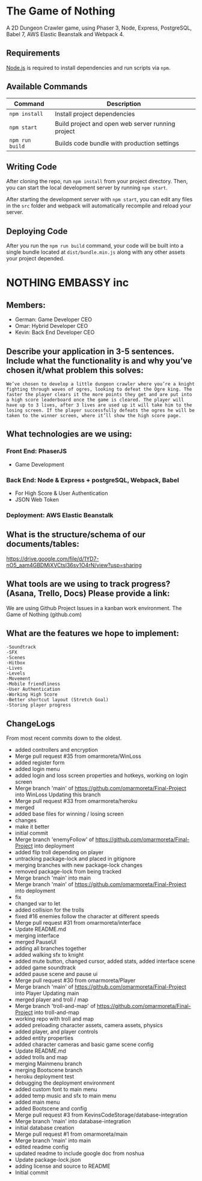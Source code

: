 # The Game of Nothing

A 2D Dungeon Crawler game, using Phaser 3, Node, Express, PostgreSQL, Babel 7, AWS Elastic Beanstalk and Webpack 4.

## Requirements

[Node.js](https://nodejs.org) is required to install dependencies and run scripts via `npm`.

## Available Commands

| Command         | Description                                       |
| --------------- | ------------------------------------------------- |
| `npm install`   | Install project dependencies                      |
| `npm start`     | Build project and open web server running project |
| `npm run build` | Builds code bundle with production settings       |

## Writing Code

After cloning the repo, run `npm install` from your project directory. Then, you can start the local development server by running `npm start`.

After starting the development server with `npm start`, you can edit any files in the `src` folder and webpack will automatically recompile and reload your server.

## Deploying Code

After you run the `npm run build` command, your code will be built into a single bundle located at `dist/bundle.min.js` along with any other assets your project depended.

# NOTHING EMBASSY inc

## Members: 
- German: Game Developer CEO
- Omar: Hybrid Developer CEO
- Kevin: Back End Developer CEO

## Describe your application in 3-5 sentences. Include what the functionality is and why you’ve chosen it/what problem this solves: 
	We’ve chosen to develop a little dungeon crawler where you’re a knight fighting through waves of ogres, looking to defeat the Ogre king. The faster the player clears it the more points they get and are put into a high score leaderboard once the game is cleared. The player will have up to 3 lives, after 3 lives are used up it will take him to the losing screen. If the player successfully defeats the ogres he will be taken to the winner screen, where it’ll show the high score page. 

## What technologies are we using:

### Front End: PhaserJS
- Game Development

### Back End: Node & Express + postgreSQL, Webpack, Babel
- For High Score & User Authentication 
- JSON Web Token

### Deployment: AWS Elastic Beanstalk

## What is the structure/schema of our documents/tables: 
https://drive.google.com/file/d/1YD7-nO5_aam4GBDMjXVCtsl36sv1O4rN/view?usp=sharing

## What tools are we using to track progress? (Asana, Trello, Docs) Please provide a link:

We are using Github Project Issues in a kanban work environment.
The Game of Nothing (github.com)

## What are the features we hope to implement:
	-Soundtrack
	-SFX
	-Scenes
	-Hitbox
	-Lives
	-Levels
	-Movement
	-Mobile friendliness
	-User Authentication
	-Working High Score
	-Better shortcut layout (Stretch Goal)
	-Storing player progress
	
## ChangeLogs
From most recent commits down to the oldest.

- added controllers and encryption
- Merge pull request #35 from omarmoreta/WinLoss
- added register form
- added login menu
- added login and loss screen properties and hotkeys, working on login screen
- Merge branch 'main' of https://github.com/omarmoreta/Final-Project into WinLoss Updating this branch
- Merge pull request #33 from omarmoreta/heroku
- merged
- added base files for winning / losing screen
- changes
- make it better
- initial commit
- Merge branch 'enemyFollow' of https://github.com/omarmoreta/Final-Project into deployment
- added flip troll depending on player
- untracking package-lock and placed in gitignore
- merging branches with new package-lock changes
- removed package-lock from being tracked
- Merge branch 'main' into main
- Merge branch 'main' of https://github.com/omarmoreta/Final-Project into deployment
- fix
- changed var to let
- added collision for the trolls
- fixed #16 enemies follow the character at different speeds
- Merge pull request #31 from omarmoreta/interface
- Update README.md
- merging interface
- merged PauseUI
- adding all branches together
- added walking sfx to knight
- added mute button, changed cursor, added stats, added interface scene
- added game soundtrack
- added pause scene and pause ui
- Merge pull request #30 from omarmoreta/Player
- Merge branch 'main' of https://github.com/omarmoreta/Final-Project into Player Updating main
- merged player and troll / map
- Merge branch 'troll-and-map' of https://github.com/omarmoreta/Final-Project into troll-and-map
- working repo with troll and map
- added preloading character assets, camera assets, physics
- added player, and player controls
- added entity properties
- added character cameras and basic game scene config
- Update README.md
- added trolls and map
- merging Mainmenu branch
- merging Bootscene branch
- heroku deployment test
- debugging the deployment environment
- added custom font to main menu
- added temp music and sfx to main menu
- added main menu
- added Bootscene and config
- Merge pull request #3 from KevinsCodeStorage/database-integration
- Merge branch 'main' into database-integration
- initial database creation
- Merge pull request #1 from omarmoreta/main
- Merge branch 'main' into main
- edited readme config
- updated readme to include google doc from noshua
- Update package-lock.json
- adding license and source to README
- Initial commit
